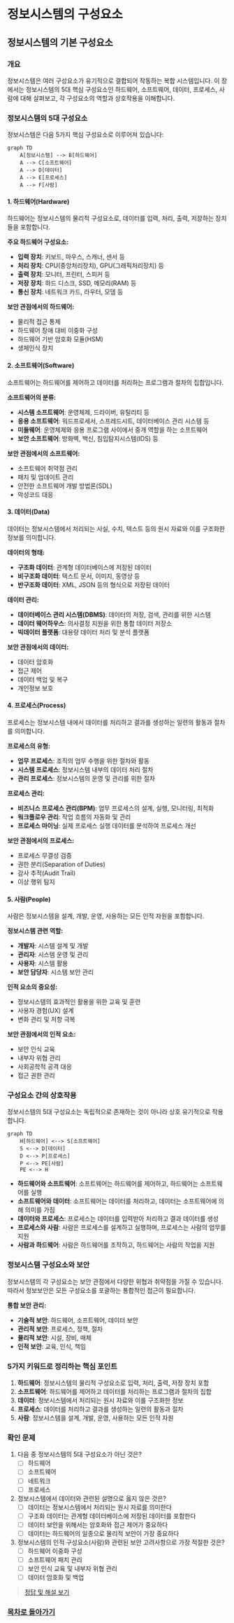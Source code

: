 # 정보시스템의 구성요소

## 정보시스템의 기본 구성요소

### 개요
정보시스템은 여러 구성요소가 유기적으로 결합되어 작동하는 복합 시스템입니다. 이 장에서는 정보시스템의 5대 핵심 구성요소인 하드웨어, 소프트웨어, 데이터, 프로세스, 사람에 대해 살펴보고, 각 구성요소의 역할과 상호작용을 이해합니다.

### 정보시스템의 5대 구성요소

정보시스템은 다음 5가지 핵심 구성요소로 이루어져 있습니다:

```mermaid
graph TD
    A[정보시스템] --> B[하드웨어]
    A --> C[소프트웨어]
    A --> D[데이터]
    A --> E[프로세스]
    A --> F[사람]
```

#### 1. 하드웨어(Hardware)
하드웨어는 정보시스템의 물리적 구성요소로, 데이터를 입력, 처리, 출력, 저장하는 장치들을 포함합니다.

**주요 하드웨어 구성요소:**
- **입력 장치**: 키보드, 마우스, 스캐너, 센서 등
- **처리 장치**: CPU(중앙처리장치), GPU(그래픽처리장치) 등
- **출력 장치**: 모니터, 프린터, 스피커 등
- **저장 장치**: 하드 디스크, SSD, 메모리(RAM) 등
- **통신 장치**: 네트워크 카드, 라우터, 모뎀 등

**보안 관점에서의 하드웨어:**
- 물리적 접근 통제
- 하드웨어 장애 대비 이중화 구성
- 하드웨어 기반 암호화 모듈(HSM)
- 생체인식 장치

#### 2. 소프트웨어(Software)
소프트웨어는 하드웨어를 제어하고 데이터를 처리하는 프로그램과 절차의 집합입니다.

**소프트웨어의 분류:**
- **시스템 소프트웨어**: 운영체제, 드라이버, 유틸리티 등
- **응용 소프트웨어**: 워드프로세서, 스프레드시트, 데이터베이스 관리 시스템 등
- **미들웨어**: 운영체제와 응용 프로그램 사이에서 중개 역할을 하는 소프트웨어
- **보안 소프트웨어**: 방화벽, 백신, 침입탐지시스템(IDS) 등

**보안 관점에서의 소프트웨어:**
- 소프트웨어 취약점 관리
- 패치 및 업데이트 관리
- 안전한 소프트웨어 개발 방법론(SDL)
- 악성코드 대응

#### 3. 데이터(Data)
데이터는 정보시스템에서 처리되는 사실, 수치, 텍스트 등의 원시 자료와 이를 구조화한 정보를 의미합니다.

**데이터의 형태:**
- **구조화 데이터**: 관계형 데이터베이스에 저장된 데이터
- **비구조화 데이터**: 텍스트 문서, 이미지, 동영상 등
- **반구조화 데이터**: XML, JSON 등의 형식으로 저장된 데이터

**데이터 관리:**
- **데이터베이스 관리 시스템(DBMS)**: 데이터의 저장, 검색, 관리를 위한 시스템
- **데이터 웨어하우스**: 의사결정 지원을 위한 통합 데이터 저장소
- **빅데이터 플랫폼**: 대용량 데이터 처리 및 분석 플랫폼

**보안 관점에서의 데이터:**
- 데이터 암호화
- 접근 제어
- 데이터 백업 및 복구
- 개인정보 보호

#### 4. 프로세스(Process)
프로세스는 정보시스템 내에서 데이터를 처리하고 결과를 생성하는 일련의 활동과 절차를 의미합니다.

**프로세스의 유형:**
- **업무 프로세스**: 조직의 업무 수행을 위한 절차와 활동
- **시스템 프로세스**: 정보시스템 내부의 데이터 처리 절차
- **관리 프로세스**: 정보시스템의 운영 및 관리를 위한 절차

**프로세스 관리:**
- **비즈니스 프로세스 관리(BPM)**: 업무 프로세스의 설계, 실행, 모니터링, 최적화
- **워크플로우 관리**: 작업 흐름의 자동화 및 관리
- **프로세스 마이닝**: 실제 프로세스 실행 데이터를 분석하여 프로세스 개선

**보안 관점에서의 프로세스:**
- 프로세스 무결성 검증
- 권한 분리(Separation of Duties)
- 감사 추적(Audit Trail)
- 이상 행위 탐지

#### 5. 사람(People)
사람은 정보시스템을 설계, 개발, 운영, 사용하는 모든 인적 자원을 포함합니다.

**정보시스템 관련 역할:**
- **개발자**: 시스템 설계 및 개발
- **관리자**: 시스템 운영 및 관리
- **사용자**: 시스템 활용
- **보안 담당자**: 시스템 보안 관리

**인적 요소의 중요성:**
- 정보시스템의 효과적인 활용을 위한 교육 및 훈련
- 사용자 경험(UX) 설계
- 변화 관리 및 저항 극복

**보안 관점에서의 인적 요소:**
- 보안 인식 교육
- 내부자 위협 관리
- 사회공학적 공격 대응
- 접근 권한 관리

### 구성요소 간의 상호작용

정보시스템의 5대 구성요소는 독립적으로 존재하는 것이 아니라 상호 유기적으로 작용합니다.

```mermaid
graph TD
    H[하드웨어] <--> S[소프트웨어]
    S <--> D[데이터]
    D <--> P[프로세스]
    P <--> PE[사람]
    PE <--> H
```

- **하드웨어와 소프트웨어**: 소프트웨어는 하드웨어를 제어하고, 하드웨어는 소프트웨어를 실행
- **소프트웨어와 데이터**: 소프트웨어는 데이터를 처리하고, 데이터는 소프트웨어에 의해 의미를 가짐
- **데이터와 프로세스**: 프로세스는 데이터를 입력받아 처리하고 결과 데이터를 생성
- **프로세스와 사람**: 사람은 프로세스를 설계하고 실행하며, 프로세스는 사람의 업무를 지원
- **사람과 하드웨어**: 사람은 하드웨어를 조작하고, 하드웨어는 사람의 작업을 지원

### 정보시스템 구성요소와 보안

정보시스템의 각 구성요소는 보안 관점에서 다양한 위협과 취약점을 가질 수 있습니다. 따라서 정보보안은 모든 구성요소를 포괄하는 통합적인 접근이 필요합니다.

**통합 보안 관리:**
- **기술적 보안**: 하드웨어, 소프트웨어, 데이터 보안
- **관리적 보안**: 프로세스, 정책, 절차
- **물리적 보안**: 시설, 장비, 매체
- **인적 보안**: 교육, 인식, 책임

### 5가지 키워드로 정리하는 핵심 포인트
1. **하드웨어**: 정보시스템의 물리적 구성요소로 입력, 처리, 출력, 저장 장치 포함
2. **소프트웨어**: 하드웨어를 제어하고 데이터를 처리하는 프로그램과 절차의 집합
3. **데이터**: 정보시스템에서 처리되는 원시 자료와 이를 구조화한 정보
4. **프로세스**: 데이터를 처리하고 결과를 생성하는 일련의 활동과 절차
5. **사람**: 정보시스템을 설계, 개발, 운영, 사용하는 모든 인적 자원

### 확인 문제
1. 다음 중 정보시스템의 5대 구성요소가 아닌 것은?
    - [ ] 하드웨어
    - [ ] 소프트웨어
    - [ ] 네트워크
    - [ ] 프로세스

2. 정보시스템에서 데이터와 관련된 설명으로 옳지 않은 것은?
    - [ ] 데이터는 정보시스템에서 처리되는 원시 자료를 의미한다
    - [ ] 구조화 데이터는 관계형 데이터베이스에 저장된 데이터를 포함한다
    - [ ] 데이터 보안을 위해서는 암호화와 접근 제어가 중요하다
    - [ ] 데이터는 하드웨어의 일종으로 물리적 보안이 가장 중요하다

3. 정보시스템의 인적 구성요소(사람)와 관련된 보안 고려사항으로 가장 적절한 것은?
    - [ ] 하드웨어 이중화 구성
    - [ ] 소프트웨어 패치 관리
    - [ ] 보안 인식 교육 및 내부자 위협 관리
    - [ ] 데이터 암호화 및 백업

> [정답 및 해설 보기](../answers_and_explanations.md#01-1-2)

### [목차로 돌아가기](./01-1_정보시스템_개요.md)

